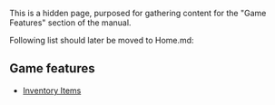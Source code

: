 This is a hidden page, purposed for gathering content for the "Game Features" section of the manual.

Following list should later be moved to Home.md:

## Game features

- [Inventory Items](_InventoryItems)